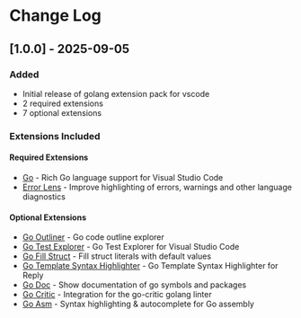 # Change Log

## [1.0.0] - 2025-09-05

### Added
- Initial release of golang extension pack for vscode
- 2 required extensions
- 7 optional extensions

### Extensions Included

#### Required Extensions
- [Go](https://marketplace.visualstudio.com/items?itemName&#x3D;golang.go) - Rich Go language support for Visual Studio Code
- [Error Lens](https://marketplace.visualstudio.com/items?itemName&#x3D;usernamehw.errorlens) - Improve highlighting of errors, warnings and other language diagnostics

#### Optional Extensions  
- [Go Outliner](https://marketplace.visualstudio.com/items?itemName&#x3D;766b.go-outliner) - Go code outline explorer
- [Go Test Explorer](https://marketplace.visualstudio.com/items?itemName&#x3D;premparihar.gotestexplorer) - Go Test Explorer for Visual Studio Code
- [Go Fill Struct](https://marketplace.visualstudio.com/items?itemName&#x3D;davidbarratt.go-fill-struct) - Fill struct literals with default values
- [Go Template Syntax Highlighter](https://marketplace.visualstudio.com/items?itemName&#x3D;karyan40024.gotmpl-syntax-highlighter) - Go Template Syntax Highlighter for Reply
- [Go Doc](https://marketplace.visualstudio.com/items?itemName&#x3D;msyrus.go-doc) - Show documentation of go symbols and packages
- [Go Critic](https://marketplace.visualstudio.com/items?itemName&#x3D;neverik.go-critic) - Integration for the go-critic golang linter
- [Go Asm](https://marketplace.visualstudio.com/items?itemName&#x3D;quillaja.goasm) - Syntax highlighting &amp; autocomplete for Go assembly
